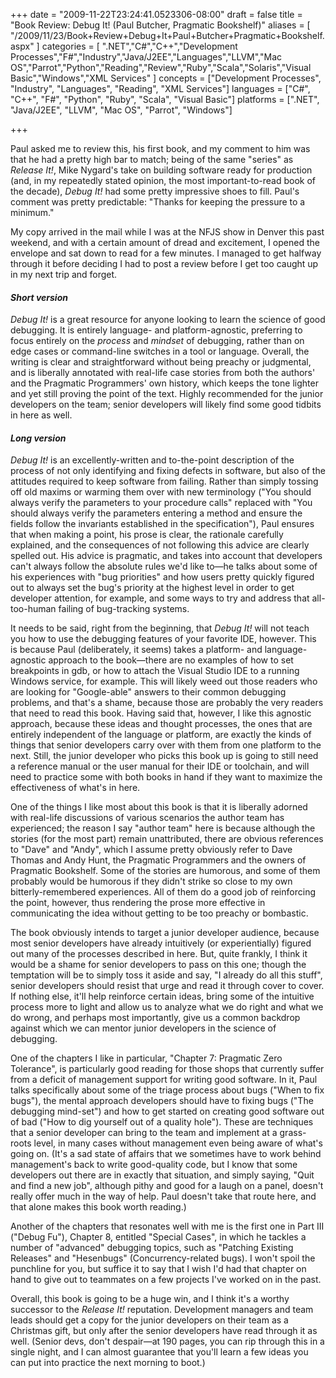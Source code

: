 +++
date = "2009-11-22T23:24:41.0523306-08:00"
draft = false
title = "Book Review: Debug It! (Paul Butcher, Pragmatic Bookshelf)"
aliases = [
	"/2009/11/23/Book+Review+Debug+It+Paul+Butcher+Pragmatic+Bookshelf.aspx"
]
categories = [
	".NET","C#","C++","Development Processes","F#","Industry","Java/J2EE","Languages","LLVM","Mac OS","Parrot","Python","Reading","Review","Ruby","Scala","Solaris","Visual Basic","Windows","XML Services"
]
concepts = ["Development Processes", "Industry", "Languages", "Reading", "XML Services"]
languages = ["C#", "C++", "F#", "Python", "Ruby", "Scala", "Visual Basic"]
platforms = [".NET", "Java/J2EE", "LLVM", "Mac OS", "Parrot", "Windows"]
 
+++
<p>Paul asked me to review this, his first book, and my comment to him was that he had a pretty high bar to match; being of the same &quot;series&quot; as <em>Release It!</em>, Mike Nygard's take on building software ready for production (and, in my repeatedly stated opinion, the most important-to-read book of the decade), <em>Debug It!</em> had some pretty impressive shoes to fill. Paul's comment was pretty predictable: &quot;Thanks for keeping the pressure to a minimum.&quot;</p>  <p>My copy arrived in the mail while I was at the NFJS show in Denver this past weekend, and with a certain amount of dread and excitement, I opened the envelope and sat down to read for a few minutes. I managed to get halfway through it before deciding I had to post a review before I get too caught up in my next trip and forget.</p>  <h4><em>Short version</em></h4>  <p><em>Debug It!</em> is a great resource for anyone looking to learn the science of good debugging. It is entirely language- and platform-agnostic, preferring to focus entirely on the <em>process</em> and <em>mindset</em> of debugging, rather than on edge cases or command-line switches in a tool or language. Overall, the writing is clear and straightforward without being preachy or judgmental, and is liberally annotated with real-life case stories from both the authors' and the Pragmatic Programmers' own history, which keeps the tone lighter and yet still proving the point of the text. Highly recommended for the junior developers on the team; senior developers will likely find some good tidbits in here as well. </p>  <h4><em>Long version</em></h4>  <p><em>Debug It!</em> is an excellently-written and to-the-point description of the process of not only identifying and fixing defects in software, but also of the attitudes required to keep software from failing. Rather than simply tossing off old maxims or warming them over with new terminology (&quot;You should always verify the parameters to your procedure calls&quot; replaced with &quot;You should always verify the parameters entering a method and ensure the fields follow the invariants established in the specification&quot;), Paul ensures that when making a point, his prose is clear, the rationale carefully explained, and the consequences of not following this advice are clearly spelled out. His advice is pragmatic, and takes into account that developers can't always follow the absolute rules we'd like to—he talks about some of his experiences with &quot;bug priorities&quot; and how users pretty quickly figured out to always set the bug's priority at the highest level in order to get developer attention, for example, and some ways to try and address that all-too-human failing of bug-tracking systems.</p>  <p>It needs to be said, right from the beginning, that <em>Debug It!</em> will not teach you how to use the debugging features of your favorite IDE, however. This is because Paul (deliberately, it seems) takes a platform- and language-agnostic approach to the book—there are no examples of how to set breakpoints in gdb, or how to attach the Visual Studio IDE to a running Windows service, for example. This will likely weed out those readers who are looking for &quot;Google-able&quot; answers to their common debugging problems, and that's a shame, because those are probably the very readers that need to read this book. Having said that, however, I like this agnostic approach, because these ideas and thought processes, the ones that are entirely independent of the language or platform, are exactly the kinds of things that senior developers carry over with them from one platform to the next. Still, the junior developer who picks this book up is going to still need a reference manual or the user manual for their IDE or toolchain, and will need to practice some with both books in hand if they want to maximize the effectiveness of what's in here.</p>  <p>One of the things I like most about this book is that it is liberally adorned with real-life discussions of various scenarios the author team has experienced; the reason I say &quot;author team&quot; here is because although the stories (for the most part) remain unattributed, there are obvious references to &quot;Dave&quot; and &quot;Andy&quot;, which I assume pretty obviously refer to Dave Thomas and Andy Hunt, the Pragmatic Programmers and the owners of Pragmatic Bookshelf. Some of the stories are humorous, and some of them probably would be humorous if they didn't strike so close to my own bitterly-remembered experiences. All of them do a good job of reinforcing the point, however, thus rendering the prose more effective in communicating the idea without getting to be too preachy or bombastic.</p>  <p>The book obviously intends to target a junior developer audience, because most senior developers have already intuitively (or experientially) figured out many of the processes described in here. But, quite frankly, I think it would be a shame for senior developers to pass on this one; though the temptation will be to simply toss it aside and say, &quot;I already do all this stuff&quot;, senior developers should resist that urge and read it through cover to cover. If nothing else, it'll help reinforce certain ideas, bring some of the intuitive process more to light and allow us to analyze what we do right and what we do wrong, and perhaps most importantly, give us a common backdrop against which we can mentor junior developers in the science of debugging.</p>  <p>One of the chapters I like in particular, &quot;Chapter 7: Pragmatic Zero Tolerance&quot;, is particularly good reading for those shops that currently suffer from a deficit of management support for writing good software. In it, Paul talks specifically about some of the triage process about bugs (&quot;When to fix bugs&quot;), the mental approach developers should have to fixing bugs (&quot;The debugging mind-set&quot;) and how to get started on creating good software out of bad (&quot;How to dig yourself out of a quality hole&quot;). These are techniques that a senior developer can bring to the team and implement at a grass-roots level, in many cases without management even being aware of what's going on. (It's a sad state of affairs that we sometimes have to work behind management's back to write good-quality code, but I know that some developers out there are in exactly that situation, and simply saying, &quot;Quit and find a new job&quot;, although pithy and good for a laugh on a panel, doesn't really offer much in the way of help. Paul doesn't take that route here, and that alone makes this book worth reading.)</p>  <p>Another of the chapters that resonates well with me is the first one in Part III (&quot;Debug Fu&quot;), Chapter 8, entitled &quot;Special Cases&quot;, in which he tackles a number of &quot;advanced&quot; debugging topics, such as &quot;Patching Existing Releases&quot; and &quot;Hesenbugs&quot; (Concurrency-related bugs). I won't spoil the punchline for you, but suffice it to say that I wish I'd had that chapter on hand to give out to teammates on a few projects I've worked on in the past.</p>  <p>Overall, this book is going to be a huge win, and I think it's a worthy successor to the <em>Release It!</em> reputation. Development managers and team leads should get a copy for the junior developers on their team as a Christmas gift, but only after the senior developers have read through it as well. (Senior devs, don't despair—at 190 pages, you can rip through this in a single night, and I can almost guarantee that you'll learn a few ideas you can put into practice the next morning to boot.)</p>
 
